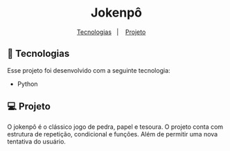<h1 align="center">Jokenpô</h1>

<p align="center">
  <a href="#-tecnologias">Tecnologias</a>&nbsp;&nbsp;&nbsp;|&nbsp;&nbsp;&nbsp;
  <a href="#-projeto">Projeto</a>&nbsp;&nbsp;&nbsp;&nbsp;&nbsp;&nbsp;</p>

## 🚀 Tecnologias

Esse projeto foi desenvolvido com a seguinte tecnologia:

- Python

## 💻 Projeto

O jokenpô é o clássico jogo de pedra, papel e tesoura. O projeto conta com estrutura de repetição, condicional e funções. Além de permitir uma nova tentativa do usuário. 